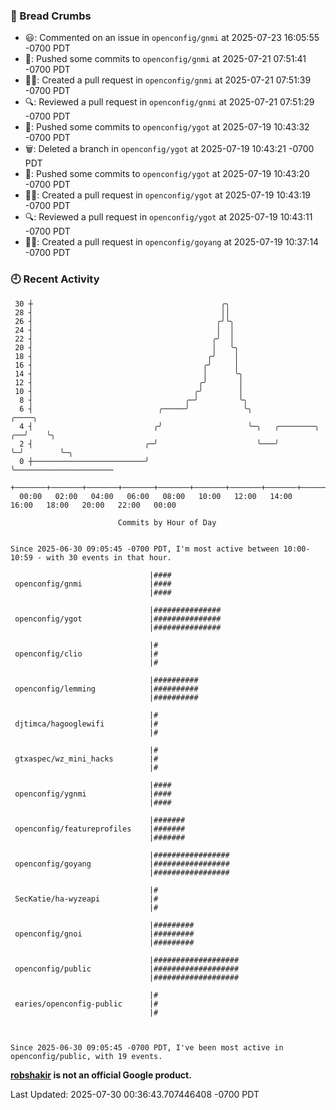 ### 🍞 Bread Crumbs

 * 😃: Commented on an issue in `openconfig/gnmi` at 2025-07-23 16:05:55 -0700 PDT
 * 🚢: Pushed some commits to `openconfig/gnmi` at 2025-07-21 07:51:41 -0700 PDT
 * ✍🏼: Created a pull request in `openconfig/gnmi` at 2025-07-21 07:51:39 -0700 PDT
 * 🔍: Reviewed a pull request in  `openconfig/gnmi` at 2025-07-21 07:51:29 -0700 PDT
 * 🚢: Pushed some commits to `openconfig/ygot` at 2025-07-19 10:43:32 -0700 PDT
 * 🗑: Deleted a branch in `openconfig/ygot` at 2025-07-19 10:43:21 -0700 PDT
 * 🚢: Pushed some commits to `openconfig/ygot` at 2025-07-19 10:43:20 -0700 PDT
 * ✍🏼: Created a pull request in `openconfig/ygot` at 2025-07-19 10:43:19 -0700 PDT
 * 🔍: Reviewed a pull request in  `openconfig/ygot` at 2025-07-19 10:43:11 -0700 PDT
 * ✍🏼: Created a pull request in `openconfig/goyang` at 2025-07-19 10:37:14 -0700 PDT

### 🕘 Recent Activity
```
 30 ┼                                          ╭╮
 28 ┤                                          ││
 26 ┤                                         ╭╯╰╮
 24 ┤                                         │  │
 22 ┤                                        ╭╯  │
 20 ┤                                        │   ╰╮
 18 ┤                                       ╭╯    │
 16 ┤                                      ╭╯     │
 14 ┤                                      │      ╰╮
 12 ┤                                     ╭╯       │
 10 ┤                                    ╭╯        │
  8 ┤                                  ╭─╯         ╰╮
  6 ┤                            ╭─────╯            ╰╮                   ╭────╮
  4 ┤                           ╭╯                   ╰─╮   ╭────────╮ ╭──╯    ╰╮
  2 ┤                         ╭─╯                      ╰───╯        ╰─╯        ╰─╮
  0 ┼─────────────────────────╯                                                  ╰──────────────────────
    +───────+───────+───────+───────+───────+───────+───────+───────+───────+───────+───────+───────+────
  00:00   02:00   04:00   06:00   08:00   10:00   12:00   14:00   16:00   18:00   20:00   22:00   00:00   

						Commits by Hour of Day


Since 2025-06-30 09:05:45 -0700 PDT, I'm most active between 10:00-10:59 - with 30 events in that hour.

```



```
                               |####
 openconfig/gnmi               |####
                               |####

                               |###############
 openconfig/ygot               |###############
                               |###############

                               |#
 openconfig/clio               |#
                               |#

                               |##########
 openconfig/lemming            |##########
                               |##########

                               |#
 djtimca/hagooglewifi          |#
                               |#

                               |#
 gtxaspec/wz_mini_hacks        |#
                               |#

                               |####
 openconfig/ygnmi              |####
                               |####

                               |#######
 openconfig/featureprofiles    |#######
                               |#######

                               |#################
 openconfig/goyang             |#################
                               |#################

                               |#
 SecKatie/ha-wyzeapi           |#
                               |#

                               |#########
 openconfig/gnoi               |#########
                               |#########

                               |###################
 openconfig/public             |###################
                               |###################

                               |#
 earies/openconfig-public      |#
                               |#



Since 2025-06-30 09:05:45 -0700 PDT, I've been most active in openconfig/public, with 19 events.

```
**[robshakir](mailto:robjs@google.com) is not an official Google product.**  


Last Updated: 2025-07-30 00:36:43.707446408 -0700 PDT
